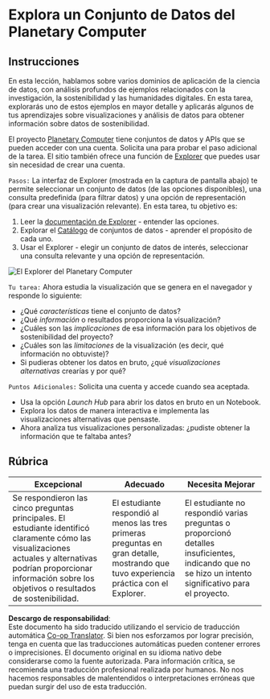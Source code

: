 <!--
CO_OP_TRANSLATOR_METADATA:
{
  "original_hash": "d1e05715f9d97de6c4f1fb0c5a4702c0",
  "translation_date": "2025-08-24T00:19:08+00:00",
  "source_file": "6-Data-Science-In-Wild/20-Real-World-Examples/assignment.md",
  "language_code": "es"
}
-->
# Explora un Conjunto de Datos del Planetary Computer

## Instrucciones

En esta lección, hablamos sobre varios dominios de aplicación de la ciencia de datos, con análisis profundos de ejemplos relacionados con la investigación, la sostenibilidad y las humanidades digitales. En esta tarea, explorarás uno de estos ejemplos en mayor detalle y aplicarás algunos de tus aprendizajes sobre visualizaciones y análisis de datos para obtener información sobre datos de sostenibilidad.

El proyecto [Planetary Computer](https://planetarycomputer.microsoft.com/) tiene conjuntos de datos y APIs que se pueden acceder con una cuenta. Solicita una para probar el paso adicional de la tarea. El sitio también ofrece una función de [Explorer](https://planetarycomputer.microsoft.com/explore) que puedes usar sin necesidad de crear una cuenta.

`Pasos:`
La interfaz de Explorer (mostrada en la captura de pantalla abajo) te permite seleccionar un conjunto de datos (de las opciones disponibles), una consulta predefinida (para filtrar datos) y una opción de representación (para crear una visualización relevante). En esta tarea, tu objetivo es:

 1. Leer la [documentación de Explorer](https://planetarycomputer.microsoft.com/docs/overview/explorer/) - entender las opciones.
 2. Explorar el [Catálogo](https://planetarycomputer.microsoft.com/catalog) de conjuntos de datos - aprender el propósito de cada uno.
 3. Usar el Explorer - elegir un conjunto de datos de interés, seleccionar una consulta relevante y una opción de representación.

![El Explorer del Planetary Computer](../../../../6-Data-Science-In-Wild/20-Real-World-Examples/images/planetary-computer-explorer.png)

`Tu tarea:`
Ahora estudia la visualización que se genera en el navegador y responde lo siguiente:
 * ¿Qué _características_ tiene el conjunto de datos?
 * ¿Qué _información_ o resultados proporciona la visualización?
 * ¿Cuáles son las _implicaciones_ de esa información para los objetivos de sostenibilidad del proyecto?
 * ¿Cuáles son las _limitaciones_ de la visualización (es decir, qué información no obtuviste)?
 * Si pudieras obtener los datos en bruto, ¿qué _visualizaciones alternativas_ crearías y por qué?

`Puntos Adicionales:`
Solicita una cuenta y accede cuando sea aceptada.
 * Usa la opción _Launch Hub_ para abrir los datos en bruto en un Notebook.
 * Explora los datos de manera interactiva e implementa las visualizaciones alternativas que pensaste.
 * Ahora analiza tus visualizaciones personalizadas: ¿pudiste obtener la información que te faltaba antes?

## Rúbrica

Excepcional | Adecuado | Necesita Mejorar
--- | --- | -- |
Se respondieron las cinco preguntas principales. El estudiante identificó claramente cómo las visualizaciones actuales y alternativas podrían proporcionar información sobre los objetivos o resultados de sostenibilidad. | El estudiante respondió al menos las tres primeras preguntas en gran detalle, mostrando que tuvo experiencia práctica con el Explorer. | El estudiante no respondió varias preguntas o proporcionó detalles insuficientes, indicando que no se hizo un intento significativo para el proyecto. |

**Descargo de responsabilidad**:  
Este documento ha sido traducido utilizando el servicio de traducción automática [Co-op Translator](https://github.com/Azure/co-op-translator). Si bien nos esforzamos por lograr precisión, tenga en cuenta que las traducciones automáticas pueden contener errores o imprecisiones. El documento original en su idioma nativo debe considerarse como la fuente autorizada. Para información crítica, se recomienda una traducción profesional realizada por humanos. No nos hacemos responsables de malentendidos o interpretaciones erróneas que puedan surgir del uso de esta traducción.